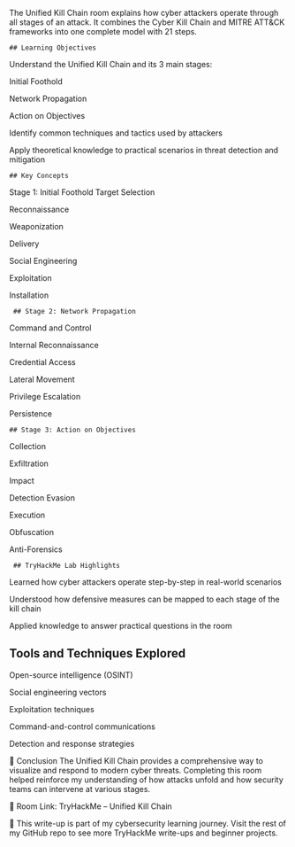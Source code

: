 The Unified Kill Chain room explains how cyber attackers operate through all stages of an attack. It combines the Cyber Kill Chain and MITRE ATT&CK frameworks into one complete model with 21 steps.

    ## Learning Objectives
Understand the Unified Kill Chain and its 3 main stages:

Initial Foothold

Network Propagation

Action on Objectives

Identify common techniques and tactics used by attackers

Apply theoretical knowledge to practical scenarios in threat detection and mitigation

    ## Key Concepts
 Stage 1: Initial Foothold
Target Selection

Reconnaissance

Weaponization

Delivery

Social Engineering

Exploitation

Installation

     ## Stage 2: Network Propagation
Command and Control

Internal Reconnaissance

Credential Access

Lateral Movement

Privilege Escalation

Persistence

    ## Stage 3: Action on Objectives

Collection

Exfiltration

Impact

Detection Evasion

Execution

Obfuscation

Anti-Forensics

     ## TryHackMe Lab Highlights

Learned how cyber attackers operate step-by-step in real-world scenarios

Understood how defensive measures can be mapped to each stage of the kill chain

Applied knowledge to answer practical questions in the room

## Tools and Techniques Explored

Open-source intelligence (OSINT)

Social engineering vectors

Exploitation techniques

Command-and-control communications

Detection and response strategies

📝 Conclusion
The Unified Kill Chain provides a comprehensive way to visualize and respond to modern cyber threats. Completing this room helped reinforce my understanding of how attacks unfold and how security teams can intervene at various stages.

🔗 Room Link:
TryHackMe – Unified Kill Chain

📌 This write-up is part of my cybersecurity learning journey. Visit the rest of my GitHub repo to see more TryHackMe write-ups and beginner projects.
